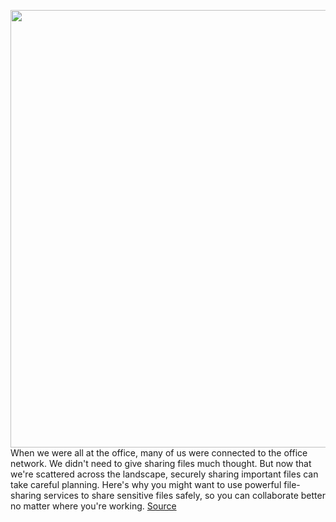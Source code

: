 <img src='https://cdn.vox-cdn.com/thumbor/UCRfWggrABlpX8Vphh3De-xwQ6k=/0x0:3000x2000/1200x800/filters:focal(1260x760:1740x1240)/cdn.vox-cdn.com/uploads/chorus_image/image/70393582/VRG_ILL_4947_How_to_securely_share_files.0.jpg' width='700px' /><br/>
When we were all at the office, many of us were connected to the office network. We didn't need to give sharing files much thought. But now that we're scattered across the landscape, securely sharing important files can take careful planning. Here's why you might want to use powerful file-sharing services to share sensitive files safely, so you can collaborate better no matter where you're working.
<a href='https://www.theverge.com/22867623/file-share-secure-work-from-home-how-to-cloud'> Source <a/>
